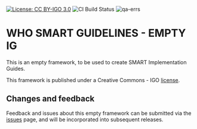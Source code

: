 [![License: CC BY-IGO 3.0](https://licensebuttons.net/l/by-nc/3.0/igo/80x15.png)](https://creativecommons.org/licenses/by/3.0/igo)
![CI Build Status](https://img.shields.io/github/actions/workflow/status/DigitalSQR/smart-ig-empty/ghbuild.yaml)
![qa-errs](https://img.shields.io/github/actions/workflow/status/DigitalSQR/smart-ig-empty/ig-build?label=CI%20Build%20status) 

# WHO SMART GUIDELINES - EMPTY IG

This is an empty framework, to be used to create SMART Implementation Guides.

This framework is published under a Creative Commons - IGO [license](LICENSE.md).

## Changes and feedback

Feedback and issues about this empty framework can be submitted via the [issues](issues) page, and will be incorporated into subsequent releases.
